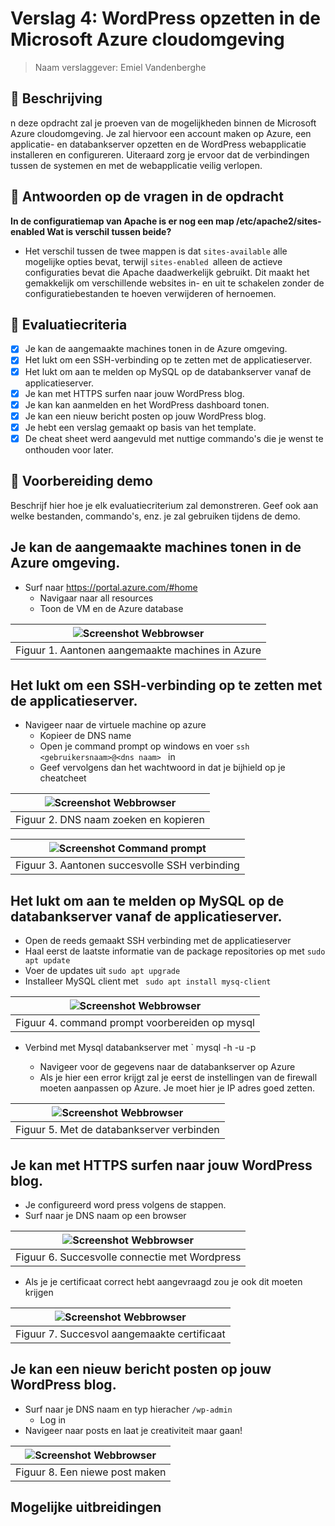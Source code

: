 # Verslag 4: WordPress opzetten in de Microsoft Azure cloudomgeving

> Naam verslaggever: Emiel Vandenberghe

## :speech_balloon: Beschrijving

n deze opdracht zal je proeven van de mogelijkheden binnen de Microsoft Azure cloudomgeving. Je zal hiervoor een account maken op Azure, een applicatie- en databankserver opzetten en de WordPress webapplicatie installeren en configureren. Uiteraard zorg je ervoor dat de verbindingen tussen de systemen en met de webapplicatie veilig verlopen.

## :thinking: Antwoorden op de vragen in de opdracht

**In de configuratiemap van Apache is er nog een map /etc/apache2/sites-enabled Wat is verschil tussen beide?**

- Het verschil tussen de twee mappen is dat `sites-available` alle mogelijke opties bevat, terwijl `sites-enabled `alleen de actieve configuraties bevat die Apache daadwerkelijk gebruikt. Dit maakt het gemakkelijk om verschillende websites in- en uit te schakelen zonder de configuratiebestanden te hoeven verwijderen of hernoemen.

## :memo: Evaluatiecriteria

- [x] Je kan de aangemaakte machines tonen in de Azure omgeving.
- [x] Het lukt om een SSH-verbinding op te zetten met de applicatieserver.
- [x] Het lukt om aan te melden op MySQL op de databankserver vanaf de applicatieserver.
- [x] Je kan met HTTPS surfen naar jouw WordPress blog.
- [x] Je kan kan aanmelden en het WordPress dashboard tonen.
- [x] Je kan een nieuw bericht posten op jouw WordPress blog.
- [x] Je hebt een verslag gemaakt op basis van het template.
- [x] De cheat sheet werd aangevuld met nuttige commando's die je wenst te onthouden voor later.

## :information_desk_person: Voorbereiding demo

Beschrijf hier hoe je elk evaluatiecriterium zal demonstreren. Geef ook aan welke bestanden, commando's, enz. je zal gebruiken tijdens de demo.

## Je kan de aangemaakte machines tonen in de Azure omgeving.

- Surf naar https://portal.azure.com/#home
    - Navigaar naar all resources
    - Toon de VM en de Azure database

| ![Screenshot Webbrowser](./img/4-azure-wordpress/foto1.png) |
| :------------------------------------------------------------------------------: |
|                Figuur 1. Aantonen aangemaakte machines in Azure           |

## Het lukt om een SSH-verbinding op te zetten met de applicatieserver.

- Navigeer naar de virtuele machine op azure
    - Kopieer de DNS name
    - Open je command prompt op windows en voer `ssh <gebruikersnaam>@<dns naam> ` in
    - Geef vervolgens dan het wachtwoord in dat je bijhield op je cheatcheet

| ![Screenshot Webbrowser](./img/4-azure-wordpress/Screenshot%202024-03-23%20135012.png) |
| :------------------------------------------------------------------------------: |
|                Figuur 2. DNS naam zoeken en kopieren           |

| ![Screenshot Command prompt](./img/4-azure-wordpress/Screenshot%202024-03-23%20135200.png) |
| :------------------------------------------------------------------------------: |
|                Figuur 3. Aantonen succesvolle SSH verbinding           |

## Het lukt om aan te melden op MySQL op de databankserver vanaf de applicatieserver.

- Open de reeds gemaakt SSH verbinding met de applicatieserver
- Haal eerst de laatste informatie van de package repositories op met `sudo apt update `
- Voer de updates uit ` sudo apt upgrade `
- Installeer MySQL client met ` sudo apt install mysq-client`

| ![Screenshot Webbrowser](./img/4-azure-wordpress/Screenshot%202024-03-23%20140414.png) |
| :------------------------------------------------------------------------------: |
|                Figuur 4. command prompt voorbereiden op mysql           |
- Verbind met Mysql databankserver met ` mysql -h <host> -u <user> -p
    - Navigeer voor de gegevens naar de databankserver op Azure
    - Als je hier een error krijgt zal je eerst de instellingen van de firewall moeten aanpassen op Azure. Je moet hier je IP adres goed zetten.

| ![Screenshot Webbrowser](./img/4-azure-wordpress/Screenshot%202024-03-23%20140725.png) |
| :------------------------------------------------------------------------------: |
|                Figuur 5. Met de databankserver verbinden          |


## Je kan met HTTPS surfen naar jouw WordPress blog.

- Je configureerd word press volgens de stappen.
- Surf naar je DNS naam op een browser


| ![Screenshot Webbrowser](./img/4-azure-wordpress/localhost.png) |
| :------------------------------------------------------------------------------: |
|                Figuur 6. Succesvolle connectie met Wordpress          |

- Als je je certificaat correct hebt aangevraagd zou je ook dit moeten krijgen

| ![Screenshot Webbrowser](./img/4-azure-wordpress/Screenshot%202024-03-23%20142148.png) |
| :------------------------------------------------------------------------------: |
|                Figuur 7. Succesvol aangemaakte certificaat          |

## Je kan een nieuw bericht posten op jouw WordPress blog.

- Surf naar je DNS naam en typ hieracher ``/wp-admin``
    - Log in
- Navigeer naar posts en laat je creativiteit maar gaan!

| ![Screenshot Webbrowser](./img/4-azure-wordpress/wpadmin.png) |
| :------------------------------------------------------------------------------: |
|                Figuur 8. Een niewe post maken          |
## Mogelijke uitbreidingen

